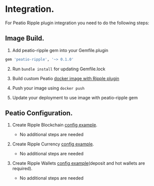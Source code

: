 # Integration.

For Peatio Ripple plugin integration you need to do the following steps:

## Image Build.

1. Add peatio-ripple gem into your Gemfile.plugin
```ruby
gem 'peatio-ripple', '~> 0.1.0'
```

2. Run `bundle install` for updating Gemfile.lock

3. Build custom Peatio [docker image with Ripple plugin](https://github.com/rubykube/peatio/blob/master/docs/plugins.md#build)

4. Push your image using `docker push`

5. Update your deployment to use image with peatio-ripple gem

## Peatio Configuration.

1. Create Ripple Blockchain [config example](../config/blockchains.yml).
    * No additional steps are needed

2. Create Ripple Currency [config example](../config/currencies.yml).
    * No additional steps are needed

3. Create Ripple Wallets [config example](../config/wallets.yml)(deposit and hot wallets are required).
    * No additional steps are needed